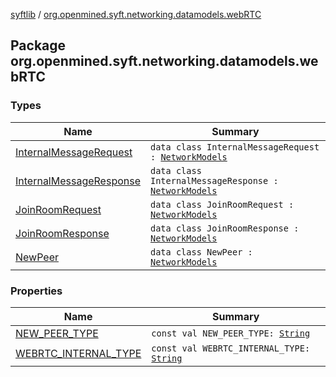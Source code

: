 [syftlib](../index.md) / [org.openmined.syft.networking.datamodels.webRTC](./index.md)

## Package org.openmined.syft.networking.datamodels.webRTC

### Types

| Name | Summary |
|---|---|
| [InternalMessageRequest](-internal-message-request/index.md) | `data class InternalMessageRequest : `[`NetworkModels`](../org.openmined.syft.networking.datamodels/-network-models/index.md) |
| [InternalMessageResponse](-internal-message-response/index.md) | `data class InternalMessageResponse : `[`NetworkModels`](../org.openmined.syft.networking.datamodels/-network-models/index.md) |
| [JoinRoomRequest](-join-room-request/index.md) | `data class JoinRoomRequest : `[`NetworkModels`](../org.openmined.syft.networking.datamodels/-network-models/index.md) |
| [JoinRoomResponse](-join-room-response/index.md) | `data class JoinRoomResponse : `[`NetworkModels`](../org.openmined.syft.networking.datamodels/-network-models/index.md) |
| [NewPeer](-new-peer/index.md) | `data class NewPeer : `[`NetworkModels`](../org.openmined.syft.networking.datamodels/-network-models/index.md) |

### Properties

| Name | Summary |
|---|---|
| [NEW_PEER_TYPE](-n-e-w_-p-e-e-r_-t-y-p-e.md) | `const val NEW_PEER_TYPE: `[`String`](https://kotlinlang.org/api/latest/jvm/stdlib/kotlin/-string/index.html) |
| [WEBRTC_INTERNAL_TYPE](-w-e-b-r-t-c_-i-n-t-e-r-n-a-l_-t-y-p-e.md) | `const val WEBRTC_INTERNAL_TYPE: `[`String`](https://kotlinlang.org/api/latest/jvm/stdlib/kotlin/-string/index.html) |
